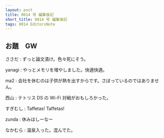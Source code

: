 ```yaml
---
layout: post
title: 0014 号 編集後記
short_title: 0014 号 編集後記
tags: 0014 EditorsNote
---
```



## お題　GW

ささだ
:  ずっと論文漬け。色々死にそう。

yanagi
:  やっとメモリを増やしました。快適快適。

ma2
:  会社を休むのは子供が熱を出すからです。さぼっているのではありません。

西山
:  テトリス DS の Wi-Fi 対戦がおもしろかった。

すぎむし
:  Taffetas! Taffetas!

zunda
:  休みほしーなー

なかむら
:  温泉入った。混んでた。


